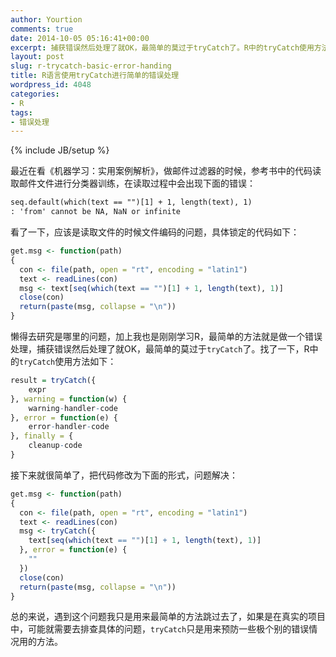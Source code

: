 ```yaml
---
author: Yourtion
comments: true
date: 2014-10-05 05:16:41+00:00
excerpt: 捕获错误然后处理了就OK，最简单的莫过于tryCatch了。R中的tryCatch使用方法如下
layout: post
slug: r-trycatch-basic-error-handing
title: R语言使用tryCatch进行简单的错误处理
wordpress_id: 4048
categories:
- R
tags:
- 错误处理
---
```

{% include JB/setup %}

最近在看《机器学习：实用案例解析》，做邮件过滤器的时候，参考书中的代码读取邮件文件进行分类器训练，在读取过程中会出现下面的错误：

```default
seq.default(which(text == "")[1] + 1, length(text), 1)
: 'from' cannot be NA, NaN or infinite
```

看了一下，应该是读取文件的时候文件编码的问题，具体锁定的代码如下：

```r
get.msg <- function(path)
{
  con <- file(path, open = "rt", encoding = "latin1")
  text <- readLines(con)
  msg <- text[seq(which(text == "")[1] + 1, length(text), 1)]
  close(con)
  return(paste(msg, collapse = "\n"))
}
```

懒得去研究是哪里的问题，加上我也是刚刚学习R，最简单的方法就是做一个错误处理，捕获错误然后处理了就OK，最简单的莫过于```tryCatch```了。找了一下，R中的```tryCatch```使用方法如下：

```r
result = tryCatch({
    expr
}, warning = function(w) {
    warning-handler-code
}, error = function(e) {
    error-handler-code
}, finally = {
    cleanup-code
}
```

接下来就很简单了，把代码修改为下面的形式，问题解决：

```r
get.msg <- function(path)
{
  con <- file(path, open = "rt", encoding = "latin1")
  text <- readLines(con)
  msg <- tryCatch({
    text[seq(which(text == "")[1] + 1, length(text), 1)]
  }, error = function(e) {
    ""
  })
  close(con)
  return(paste(msg, collapse = "\n"))
}
```

总的来说，遇到这个问题我只是用来最简单的方法跳过去了，如果是在真实的项目中，可能就需要去排查具体的问题，```tryCatch```只是用来预防一些极个别的错误情况用的方法。
